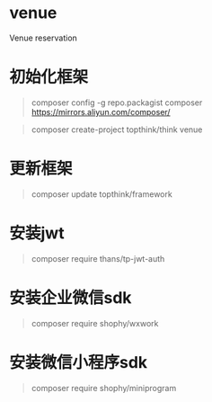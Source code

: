 # venue
Venue reservation

# 初始化框架
> composer config -g repo.packagist composer https://mirrors.aliyun.com/composer/

> composer create-project topthink/think venue

# 更新框架
> composer update topthink/framework

# 安装jwt
> composer require thans/tp-jwt-auth

# 安装企业微信sdk
> composer require shophy/wxwork

# 安装微信小程序sdk
> composer require shophy/miniprogram